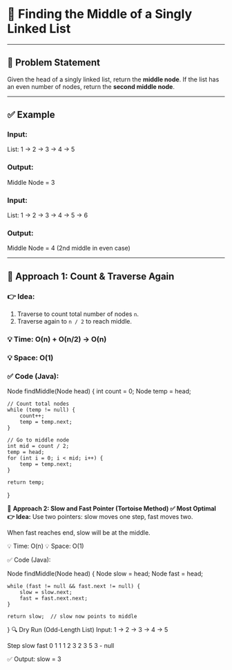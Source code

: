 # 🔗 Finding the Middle of a Singly Linked List

---

## 🧠 Problem Statement

Given the head of a singly linked list, return the **middle node**. If the list has an even number of nodes, return the **second middle node**.

---

## ✅ Example

### Input:
List: 1 → 2 → 3 → 4 → 5
### Output:
Middle Node = 3
### Input:
List: 1 → 2 → 3 → 4 → 5 → 6
### Output:
Middle Node = 4 (2nd middle in even case)

---

## 🥇 Approach 1: **Count & Traverse Again**

### 👉 Idea:
1. Traverse to count total number of nodes `n`.
2. Traverse again to `n / 2` to reach middle.

### 💡 Time: O(n) + O(n/2) → O(n)  
### 💡 Space: O(1)

### ✅ Code (Java):

Node findMiddle(Node head) {
    int count = 0;
    Node temp = head;

    // Count total nodes
    while (temp != null) {
        count++;
        temp = temp.next;
    }

    // Go to middle node
    int mid = count / 2;
    temp = head;
    for (int i = 0; i < mid; i++) {
        temp = temp.next;
    }

    return temp;
}


🥈 **Approach 2: Slow and Fast Pointer (Tortoise Method) ✅ Most Optimal**
**👉 Idea:**
Use two pointers: slow moves one step, fast moves two.

When fast reaches end, slow will be at the middle.

💡 Time: O(n)
💡 Space: O(1)

✅ Code (Java):

Node findMiddle(Node head) {
    Node slow = head;
    Node fast = head;

    while (fast != null && fast.next != null) {
        slow = slow.next;
        fast = fast.next.next;
    }

    return slow;  // slow now points to middle
}
🔍 Dry Run (Odd-Length List)
Input:
1 → 2 → 3 → 4 → 5

Step	slow	fast
0	      1	   1
1	      2	   3
2        3	   5
3	      -	        null

✅ Output: slow = 3